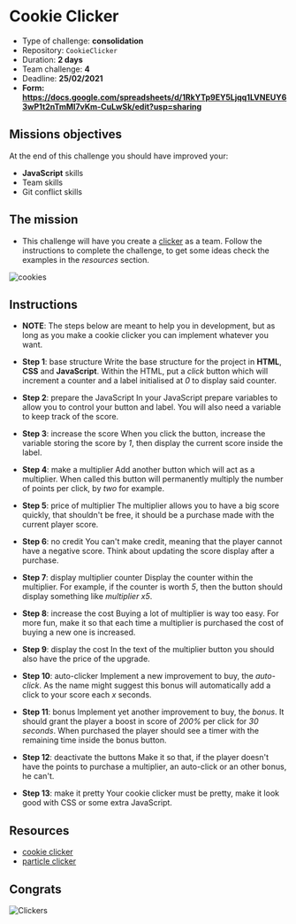 # Cookie Clicker

- Type of challenge: **consolidation**
- Repository: `CookieClicker`
- Duration: **2 days**
- Team challenge: **4**
- Deadline: **25/02/2021**
- **Form: https://docs.google.com/spreadsheets/d/1RkYTp9EY5Ljqq1LVNEUY63wP1t2nTmMl7vKm-CuLwSk/edit?usp=sharing**

## Missions objectives

At the end of this challenge you should have improved your:

- **JavaScript** skills
- Team skills
- Git conflict skills

## The mission

- This challenge will have you create a [clicker](https://en.wikipedia.org/wiki/Cookie_Clicker) as a team.
Follow the instructions to complete the challenge, to get some ideas check the
examples in the *resources* section.

![cookies](../../../../Assets/cookies.jpg)

## Instructions

- **NOTE**: The steps below are meant to help you in development, but as long as you
make a cookie clicker you can implement whatever you want.

- **Step 1**: base structure
Write the base structure for the project in **HTML**, **CSS** and **JavaScript**.
Within the HTML, put a *click* button which will increment a counter and a label
initialised at *0* to display said counter.

- **Step 2**: prepare the JavaScript
In your JavaScript prepare variables to allow you to control your button and
label. You will also need a variable to keep track of the score.

- **Step 3**: increase the score
When you click the button, increase the variable storing the score by *1*, then
display the current score inside the label.

- **Step 4**: make a multiplier
Add another button which will act as a multiplier. When called this button will
permanently multiply the number of points per click, by *two* for example.

- **Step 5**: price of multiplier
The multiplier allows you to have a big score quickly, that shouldn't be free,
it should be a purchase made with the current player score.

- **Step 6**: no credit
You can't make credit, meaning that the player cannot have a negative score.
Think about updating the score display after a purchase.

- **Step 7**: display multiplier counter
Display the counter within the multiplier. For example, if the counter is worth
*5*, then the button should display something like *multiplier x5*.

- **Step 8**: increase the cost
Buying a lot of multiplier is way too easy. For more fun, make it so that each
time a multiplier is purchased the cost of buying a new one is increased.

- **Step 9**: display the cost
In the text of the multiplier button you should also have the price of the
upgrade.

- **Step 10**: auto-clicker
Implement a new improvement to buy, the *auto-click*. As the name might suggest
this bonus will automatically add a click to your score each *x* seconds.

- **Step 11**: bonus
Implement yet another improvement to buy, the *bonus*. It should grant the
player a boost in score of *200%* per click for *30 seconds*. When purchased the
player should see a timer with the remaining time inside the bonus button.

- **Step 12**: deactivate the buttons
Make it so that, if the player doesn't have the points to purchase a multiplier,
an auto-click or an other bonus, he can't.

- **Step 13**: make it pretty
Your cookie clicker must be pretty, make it look good with CSS or some extra
JavaScript.

## Resources

- [cookie clicker](http://orteil.dashnet.org/cookieclicker/)
- [particle clicker](https://particle-clicker.web.cern.ch/particle-clicker/)

## Congrats

![Clickers](../../../../Assets/clickers.gif)
